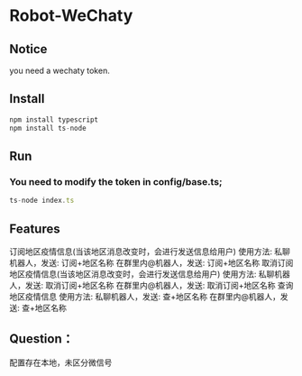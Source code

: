 # Robot-WeChaty

## Notice
you need a wechaty token.

## Install
```js
npm install typescript
npm install ts-node
```

## Run
### You need to modify the token in config/base.ts;
```js
ts-node index.ts
```

## Features
订阅地区疫情信息(当该地区消息改变时，会进行发送信息给用户)
  使用方法: 私聊机器人，发送: 订阅+地区名称
           在群里内@机器人，发送: 订阅+地区名称
取消订阅地区疫情信息(当该地区消息改变时，会进行发送信息给用户)
  使用方法: 私聊机器人，发送: 取消订阅+地区名称
           在群里内@机器人，发送: 取消订阅+地区名称
查询地区疫情信息
  使用方法: 私聊机器人，发送: 查+地区名称
           在群里内@机器人，发送: 查+地区名称

## Question：
  配置存在本地，未区分微信号
  
